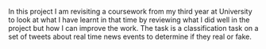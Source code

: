 In this project I am revisiting a coursework from my third year at University to look at what I have learnt in that time by reviewing what I did well in the project but how I can improve the work. 
The task is a classification task on a set of tweets about real time news events to determine if they real or fake. 